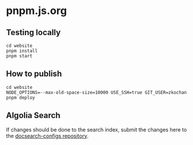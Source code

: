 # pnpm.js.org

## Testing locally

```
cd website
pnpm install
pnpm start
```

## How to publish

```
cd website
NODE_OPTIONS=--max-old-space-size=10000 USE_SSH=true GIT_USER=zkochan pnpm deploy
```

## Algolia Search

If changes should be done to the search index, submit the changes here to the [docsearch-configs repository](https://github.com/algolia/docsearch-configs/blob/master/configs/pnpm.json).
